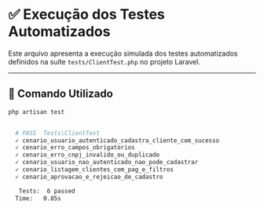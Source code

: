 # ✅ Execução dos Testes Automatizados

Este arquivo apresenta a execução simulada dos testes automatizados definidos na suíte `tests/ClientTest.php` no projeto Laravel.

---

## 🧪 Comando Utilizado

```bash
php artisan test


  # PASS  Tests\ClientTest
  ✓ cenario_usuario_autenticado_cadastra_cliente_com_sucesso
  ✓ cenario_erro_campos_obrigatorios
  ✓ cenario_erro_cnpj_invalido_ou_duplicado
  ✓ cenario_usuario_nao_autenticado_nao_pode_cadastrar
  ✓ cenario_listagem_clientes_com_pag_e_filtros
  ✓ cenario_aprovacao_e_rejeicao_de_cadastro

   Tests:  6 passed
  Time:   0.85s
